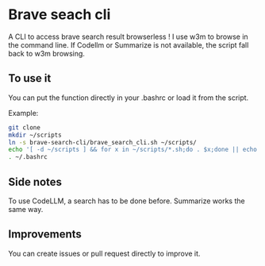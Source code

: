 # Brave seach cli
A CLI to access brave search result browserless !
I use w3m to browse in the command line.
If Codellm or Summarize is not available, the script fall back to w3m browsing.

## To use it
You can put the function directly in your .bashrc or load it from the script.

Example:
```bash
git clone 
mkdir ~/scripts
ln -s brave-search-cli/brave_search_cli.sh ~/scripts/
echo '[ -d ~/scripts ] && for x in ~/scripts/*.sh;do . $x;done || echo "Could not load scripts from ~/scripts"' >> ~/.bashrc
. ~/.bashrc
```

## Side notes
To use CodeLLM, a search has to be done before.
Summarize works the same way.

## Improvements
You can create issues or pull request directly to improve it.
